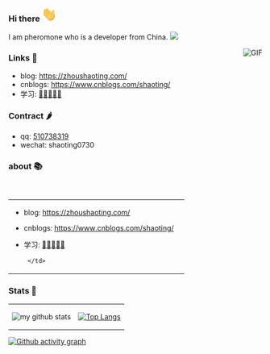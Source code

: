 ### Hi there <img src="https://raw.githubusercontent.com/ABSphreak/ABSphreak/master/gifs/Hi.gif" width="30px">
I am pheromone who is a developer from China. ![](https://visitor-badge.glitch.me/badge?page_id=pheromone)

<img align="right" alt="GIF" src="https://media.giphy.com/media/SWoSkN6DxTszqIKEqv/giphy.gif" height="300" />


### Links 📌

- blog: [https://zhoushaoting.com/ ](https://zhoushaoting.com/ )
- cnblogs: [https://www.cnblogs.com/shaoting/  ](https://www.cnblogs.com/shaoting/  )
- 学习: [🌟🌟🌟🌟🌟 ]( https://github.com/justjavac/free-programming-books-zh_CN )


### Contract 🌶

- qq: <a href="tencent://message/?uin=510738319&Site=-&Menu=yes" target="_blank">510738319</a>
- wechat: shaoting0730

### about 📚
<table cellspacing="0" cellpadding="0" style="border: none">
  <tr>
    <td>
      
- blog: [https://zhoushaoting.com/ ](https://zhoushaoting.com/ )
- cnblogs: [https://www.cnblogs.com/shaoting/  ](https://www.cnblogs.com/shaoting/  )
      
- 学习: [🌟🌟🌟🌟🌟 ]( https://github.com/justjavac/free-programming-books-zh_CN )

       </td>
    <td>   
  </table>

### Stats 🌱

<table cellspacing="0" cellpadding="0" style="border: none">
  <tr>
    <td>
      
![my github stats](https://github-readme-stats.vercel.app/api?username=pheromone&show_icons=true&hide_border=true&hide=contribs,prs)
    </td>
    <td>
      
[![Top Langs](https://github-readme-stats.vercel.app/api/top-langs/?username=pheromone&layout=compact)](https://github.com/anuraghazra/github-readme-stats)  
    </td>
    </tr>
  </table>
  
  [![Github activity graph](https://activity-graph.herokuapp.com/graph?username=pheromone&theme=react-dark&hide_border=true&color=FFFFFF&line=FFFFFF&point=FFFFFF)](https://github.com/pheromone)
